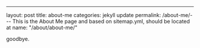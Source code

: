 ---
layout: post
title: about-me
categories: jekyll update
permalink: /about-me/---
This is the About Me page and based on sitemap.yml, should be located at name: "/about/about-me/"

<!-- REPLACE:ME -->

goodbye.